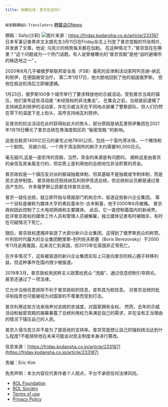 ```yaml
---
title: 秘翻在线：普京在这吗?
---
```

`秘密翻譯組G-Translators` [轉載自GNews](https://gnews.org/zh-hans/2144295/)

撰稿：Sally(沙莉)
![](https://assets.gnews.org/wp-content/uploads/2022/03/그림1.png)图片来源：https://friday.kodansha.co.jp/article/233187
日本军事记者黑井文太朗先生3月11日在Friday杂志上刊登了普京宫殿的15张照片,并发表了文章。他说: 乌克兰的局势每天都在加剧。 在这种情况下，”普京现在在哪里？”这个问题成为一个热门话题。有人说曾被曝光的“普京宫殿”是他“战时避难所的候选地之一” 。

2020年8月几乎被俄罗斯联邦安全局（FSB）毒死的反体制活动家阿列克谢-纳瓦利努伊，在德国接受治疗。 第二年1月17日，他大胆地回到了他的祖国俄罗斯。 但他在抵达机场后立即被逮捕。

1月23日，俄罗斯100多个城市举行了要求释放他的示威活动。受到普京当局的镇压，他们宣布这些活动是 “未经授权的非法集会”。 在集会之前，当局提前逮捕了支持纳瓦利努伊的活动家，并在示威当天在不同地点部署了警察部队，但人们仍然在零下的温度下走上街头，高呼支持纳瓦利努伊。

反普京的抗议活动在此时获得如此大的势头，部分原因是纳瓦里努伊集团在2021年1月19日曝光了普京总统在黑海度假区的 “秘密宫殿 “的影响。

这座总耗资1400亿日元的豪宅占地7800公顷，包括一个室内滑冰场、一个赌场和一个剧院。 另据介绍，一个用于清洁厕所的刷子大约需要90,000日元。

毫无疑问,这是一座宏伟的宫殿，当然，资金的来源是有问题的。 据称这是由普京的亲信及其亲属支付的，但实质上是利用他的总统地位非法积累的资金。

普京政权是一个镇压反对派的极端独裁体制，但其基础不是独裁或专制体制，而是民主选举制度。 普京政权还阻挠纳瓦利努伊竞选总统，但总统和议员都是通过普选产生的。 许多俄罗斯公民都支持普京总统。

普京一就任总统，就立即开始与情报部门机构合作，驱逐这些新兴企业集团。 第一个目标是被称为媒体大亨的弗拉基米尔-古辛斯基，他于2000年6月被捕。 普京政权因此控制了三大电视网络和主要媒体。 此后，它一直控制着国内的新闻界。 批评普京政权的媒体工作人员和管理人员被解雇，独立媒体记者有时被暗杀，有时在可疑情况下死亡。

随后，普京政权逮捕并驱逐了大部分新兴企业集团，这得到了俄罗斯民众的称赞。 叶利钦时代最大的企业集团鲍里斯-别列佐夫斯基（Boris Berezovsky）于2000年11月逃离俄国，后来流亡到英国，但2013年在英国非正常死亡。

在许多情况下，这些被驱逐的新兴企业集团实际上只是向普京的核心圈子转移利益，但这种事件在国内很少被报道。

2019年3月，普京政权用民粹主义政策给民众 “洗脑”，通过信息控制引导舆论。 甚至还通过了一项法律。

它允许当局任意排除不利于普京政权的信息，宣布其为假信息。 对普京总统的批评和指责也可能被视为对国家的不尊重而受到打击。

普京利用这些方法来培养对总统的忠诚度，对国家拥有全权。 然而，去年的示威活动和秘密宫殿的揭幕暴露了总统利用权力来满足自己的需求，并在没有正当理由的情况下镇压自己的人民。

普京入侵乌克兰并不是为了提高他的支持率。普京究竟想让自己的强权统治达到什么程度?不能排除他在未来可能会对民主制度本身进行篡改。

信息来源：[https://friday.kodansha.co.jp/article/233187](https://friday.kodansha.co.jp/article/233187)

责编：Eric Kim

 

免责声明：本文内容仅代表作者个人观点，平台不承担任何法律风险。

- [ROL Foundation](https://rolfoundation.org/)
- [ROL Society](https://rolsociety.org/)
- [Terms of use](https://gnews.org/terms-of-use-3/)
- [Privacy Policy](https://gnews.org/privacy-policy/)
